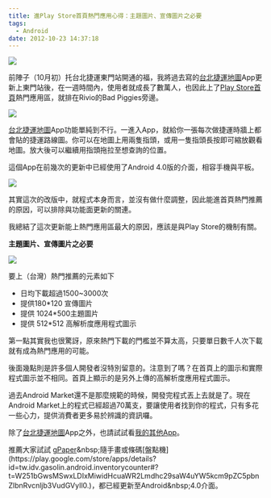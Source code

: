 ```yaml
---
title: 進Play Store首頁熱門應用心得：主題圖片、宣傳圖片之必要
tags:
  - Android
date: 2012-10-23 14:37:18
---
```


[![](http://4.bp.blogspot.com/-5uCvQ5tQD9w/UIONNuY70vI/AAAAAAAACv8/40tYpFHTGLo/s320/%E8%9E%A2%E5%B9%95%E5%BF%AB%E7%85%A7+2012-10-21+%E4%B8%8B%E5%8D%881.50.03.png)](http://4.bp.blogspot.com/-5uCvQ5tQD9w/UIONNuY70vI/AAAAAAAACv8/40tYpFHTGLo/s1600/%E8%9E%A2%E5%B9%95%E5%BF%AB%E7%85%A7+2012-10-21+%E4%B8%8B%E5%8D%881.50.03.png)

前陣子（10月初）托台北捷運東門站開通的福，我將過去寫的[台北捷運地圖](https://play.google.com/store/apps/details?id=com.gasolin.android.metro.taipei)App更新上東門站後，在一週時間內，使用者就成長了數萬人，也因此上了[Play Store首頁](https://play.google.com/store)熱門應用區，就排在Rivio的Bad Piggies旁邊。

[![](http://3.bp.blogspot.com/-twLK-GAMz4s/UIOKRk5OHzI/AAAAAAAACvs/VHuNlNB5QFA/s320/trendapp.png)](http://3.bp.blogspot.com/-twLK-GAMz4s/UIOKRk5OHzI/AAAAAAAACvs/VHuNlNB5QFA/s1600/trendapp.png)

[台北捷運地圖](https://play.google.com/store/apps/details?id=com.gasolin.android.metro.taipei)App功能單純到不行。一進入App，就給你一張每次做捷運時牆上都會貼的捷運路線圖。你可以在地圖上用兩隻指頭，或用一隻指頭長按即可縮放觀看地圖。放大後可以繼續用指頭拖拉至想查詢的位置。

這個App在前幾次的更新中已經使用了Android 4.0版的介面，相容手機與平板。

[![](http://3.bp.blogspot.com/wYiY9tut-FXeaM_iE_AA5dKpVG_T3SYr6806C1w-zOTP5Ly2GuOzVtqX2CicHwKpiitU)](http://3.bp.blogspot.com/wYiY9tut-FXeaM_iE_AA5dKpVG_T3SYr6806C1w-zOTP5Ly2GuOzVtqX2CicHwKpiitU)

其實這次的改版中，就程式本身而言，並沒有做什麼調整，因此能進首頁熱門推薦的原因，可以排除與功能面更新的關連。

我總結了這次更新能上熱門應用區最大的原因，應該是與Play Store的機制有關。

**主題圖片、宣傳圖片之必要**

[![](http://4.bp.blogspot.com/-5uCvQ5tQD9w/UIONNuY70vI/AAAAAAAACv8/40tYpFHTGLo/s320/%E8%9E%A2%E5%B9%95%E5%BF%AB%E7%85%A7+2012-10-21+%E4%B8%8B%E5%8D%881.50.03.png)](http://4.bp.blogspot.com/-5uCvQ5tQD9w/UIONNuY70vI/AAAAAAAACv8/40tYpFHTGLo/s1600/%E8%9E%A2%E5%B9%95%E5%BF%AB%E7%85%A7+2012-10-21+%E4%B8%8B%E5%8D%881.50.03.png)

要上（台灣）熱門推薦的元素如下

*   日均下載超過1500~3000次
*   提供180*120 宣傳圖片
*   提供 1024*500主題圖片
*   提供 512*512&nbsp;高解析度應用程式圖示

第一點其實我也很驚訝，原來熱門下載的門檻並不算太高，只要單日數千人次下載就有成為熱門應用的可能。

後面幾點則是許多個人開發者沒特別留意的。注意到了嗎？在首頁上的圖示和實際程式圖示並不相同。首頁上顯示的是另外上傳的高解析度應用程式圖示。

過去Android Market還不是那麼規範的時候，開發完程式丟上去就是了。現在Android Market上的程式已經超過70萬支，要讓使用者找到你的程式，只有多花一些心力，提供消費者更多易於辨識的資訊囉。

除了[台北捷運地圖](https://play.google.com/store/apps/details?id=com.gasolin.android.metro.taipei)App之外，也請試試看[我的其他App](https://play.google.com/store/apps/developer?id=gasolin)。

推薦大家試試&nbsp;[gPaper](https://play.google.com/store/apps/details?id=tw.idv.gasolin.android.gpaper#?t=W251bGwsMSwxLDIxMiwidHcuaWR2Lmdhc29saW4uYW5kcm9pZC5ncGFwZXIiXQ..)&nbsp;隨手畫或條碼[盤點機](https://play.google.com/store/apps/details?id=tw.idv.gasolin.android.inventorycounter#?t=W251bGwsMSwxLDIxMiwidHcuaWR2Lmdhc29saW4uYW5kcm9pZC5pbnZlbnRvcnljb3VudGVyIl0.)，都已經更新至Android&nbsp;4.0介面。

